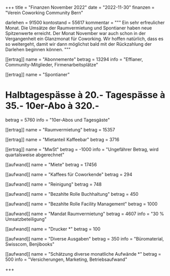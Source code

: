 +++
title = "Finanzen November 2022"
date = "2022-11-30"
finanzen = "Verein Coworking Community Bern"

darlehen = 91500
kontostand = 55617
kommentar = """
Ein sehr erfreulicher Monat. Die Umsätze der Raumvermietung und Spontianer haben neue Spitzenwerte erreicht.
Der Monat November war auch schon in der Vergangenheit ein Glanzmonat für Coworking.
Wir hoffen natürlich, dass es so weitergeht, damit wir dann möglichst bald mit der Rückzahlung der Darlehen beginnen können.
"""

[[ertrag]]
name = "Abonnemente"
betrag = 13294
info = "Effianer, Community-Mitglieder, Firmenarbeitsplätze"

[[ertrag]]
name = "Spontianer"
#  Halbtagespässe à 20.-   Tagespässe à 35.-   10er-Abo à 320.-
betrag = 5760 
info = "10er-Abos und Tagesgäste"

[[ertrag]]
name = "Raumvermietung"
betrag = 15357

[[ertrag]]
name = "Mietanteil Kaffeebar"
betrag = 3716

[[ertrag]]
name = "MwSt"
betrag = -1000
info = "Ungefährer Betrag, wird quartalsweise abgerechnet"


[[aufwand]]
name = "Miete"
betrag = 17456

[[aufwand]]
name = "Kaffees für Coworkende"
betrag = 294

[[aufwand]]
name = "Reinigung"
betrag = 748

[[aufwand]]
name = "Bezahlte Rolle Buchhaltung"
betrag = 450

[[aufwand]]
name = "Bezahlte Rolle Facility Management"
betrag = 1000

[[aufwand]]
name = "Mandat Raumvermietung"
betrag = 4607
info = "30 % Umsatzbeteiligung"

[[aufwand]]
name = "Drucker *"
betrag = 100

[[aufwand]]
name = "Diverse Ausgaben"
betrag = 350
info = "Büromaterial, Swisscom, Benjibooks"

[[aufwand]]
name = "Schätzung diverse monatliche Aufwände *"
betrag = 500
info = "Versicherungen, Marketing, Betriebsaufwand"

+++
